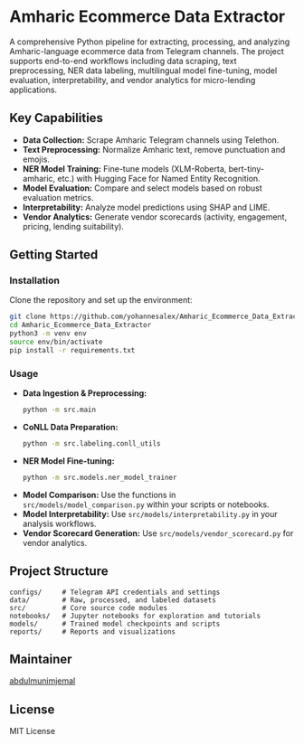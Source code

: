 # Amharic Ecommerce Data Extractor

A comprehensive Python pipeline for extracting, processing, and analyzing Amharic-language ecommerce data from Telegram channels. The project supports end-to-end workflows including data scraping, text preprocessing, NER data labeling, multilingual model fine-tuning, model evaluation, interpretability, and vendor analytics for micro-lending applications.

## Key Capabilities
- **Data Collection:** Scrape Amharic Telegram channels using Telethon.
- **Text Preprocessing:** Normalize Amharic text, remove punctuation and emojis.
- **NER Model Training:** Fine-tune models (XLM-Roberta, bert-tiny-amharic, etc.) with Hugging Face for Named Entity Recognition.
- **Model Evaluation:** Compare and select models based on robust evaluation metrics.
- **Interpretability:** Analyze model predictions using SHAP and LIME.
- **Vendor Analytics:** Generate vendor scorecards (activity, engagement, pricing, lending suitability).

## Getting Started
### Installation
Clone the repository and set up the environment:
```bash
git clone https://github.com/yohannesalex/Amharic_Ecommerce_Data_Extractor.git
cd Amharic_Ecommerce_Data_Extractor
python3 -m venv env
source env/bin/activate
pip install -r requirements.txt
```

### Usage
- **Data Ingestion & Preprocessing:**
  ```bash
  python -m src.main
  ```
- **CoNLL Data Preparation:**
  ```bash
  python -m src.labeling.conll_utils
  ```
- **NER Model Fine-tuning:**
  ```bash
  python -m src.models.ner_model_trainer
  ```
- **Model Comparison:**
  Use the functions in `src/models/model_comparison.py` within your scripts or notebooks.
- **Model Interpretability:**
  Use `src/models/interpretability.py` in your analysis workflows.
- **Vendor Scorecard Generation:**
  Use `src/models/vendor_scorecard.py` for vendor analytics.

## Project Structure
```
configs/     # Telegram API credentials and settings
data/        # Raw, processed, and labeled datasets
src/         # Core source code modules
notebooks/   # Jupyter notebooks for exploration and tutorials
models/      # Trained model checkpoints and scripts
reports/     # Reports and visualizations
```

## Maintainer
[abdulmunimjemal](https://github.com/abdulmunimjemal)

## License
MIT License